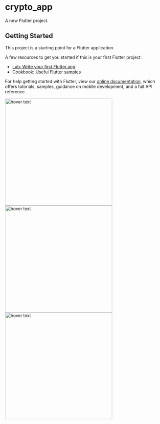 # crypto_app

A new Flutter project.

## Getting Started

This project is a starting point for a Flutter application.

A few resources to get you started if this is your first Flutter project:

- [Lab: Write your first Flutter app](https://flutter.dev/docs/get-started/codelab)
- [Cookbook: Useful Flutter samples](https://flutter.dev/docs/cookbook)

For help getting started with Flutter, view our
[online documentation](https://flutter.dev/docs), which offers tutorials,
samples, guidance on mobile development, and a full API reference.

 <img src="images/image1" width="350" title="hover text">
 <img src="images/image2" width="350" title="hover text">
 <img src="images/image3" width="350" title="hover text">
 
 
